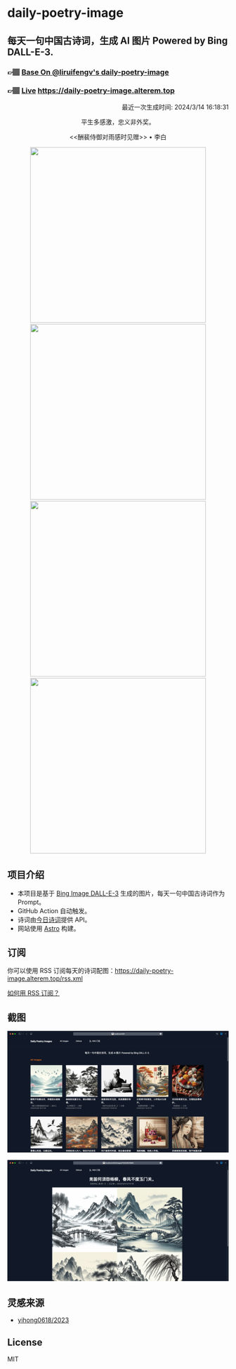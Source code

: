 
# daily-poetry-image

## 每天一句中国古诗词，生成 AI 图片 Powered by Bing DALL-E-3.

### 👉🏽 [Base On @liruifengv's daily-poetry-image](https://github.com/liruifengv/daily-poetry-image)

### 👉🏽 [Live](https://daily-poetry-image.alterem.top/) https://daily-poetry-image.alterem.top

<p align="right">
  最近一次生成时间: 2024/3/14 16:18:31
</p>
<p align="center">
平生多感激，忠义非外奖。
</p>
<p align="center">
<<酬裴侍御对雨感时见赠>> • 李白
</p>
<p align="center">
<img src="https://tse3.mm.bing.net/th/id/OIG1.k6gfTXT1iwrtt4Bv_BQm" height="400" width="400" />
<img src="https://tse2.mm.bing.net/th/id/OIG1.jPMSUA93Ou7CTm2dkxV7" height="400" width="400" />
<img src="https://tse4.mm.bing.net/th/id/OIG1.vnvDqch3ceJVBEmu8VYp" height="400" width="400" />
<img src="https://tse1.mm.bing.net/th/id/OIG1.GAsLOM7s2Gbyz5w9flis" height="400" width="400" />
</p>

## 项目介绍

-   本项目是基于 [Bing Image DALL-E-3](https://www.bing.com/images/create) 生成的图片，每天一句中国古诗词作为 Prompt。
-   GitHub Action 自动触发。
-   诗词由[今日诗词](https://www.jinrishici.com/)提供 API。
-   网站使用 [Astro](https://astro.build) 构建。

## 订阅

你可以使用 RSS 订阅每天的诗词配图：https://daily-poetry-image.alterem.top/rss.xml

[如何用 RSS 订阅？](https://zhuanlan.zhihu.com/p/55026716)

## 截图

![图片列表](./screenshots/Snipaste_2023-12-28_21-00-26.png)

![图片详情](./screenshots/Snipaste_2023-12-28_21-00-53.png)

## 灵感来源

-   [yihong0618/2023](https://github.com/yihong0618/2023)

## License

MIT
